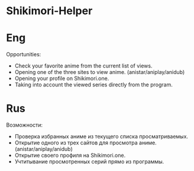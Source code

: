 # Shikimori-Helper

# Eng
Opportunities:
- Check your favorite anime from the current list of views.
- Opening one of the three sites to view anime. (anistar/aniplay/anidub)
- Opening your profile on Shikimori.one.
- Taking into account the viewed series directly from the program.

# Rus
Возможности:
- Проверка избранных аниме из текущего списка просматриваемых.
- Открытие одного из трех сайтов для просмотра аниме. (anistar/aniplay/anidub)
- Открытие своего профиля на Shikimori.one.
- Учтитывание просмотренных серий прямо из программы.
